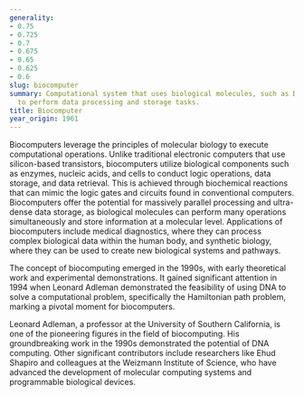 ```yaml
---
generality:
- 0.75
- 0.725
- 0.7
- 0.675
- 0.65
- 0.625
- 0.6
slug: biocomputer
summary: Computational system that uses biological molecules, such as DNA and proteins,
  to perform data processing and storage tasks.
title: Biocomputer
year_origin: 1961
---
```


Biocomputers leverage the principles of molecular biology to execute computational operations. Unlike traditional electronic computers that use silicon-based transistors, biocomputers utilize biological components such as enzymes, nucleic acids, and cells to conduct logic operations, data storage, and data retrieval. This is achieved through biochemical reactions that can mimic the logic gates and circuits found in conventional computers. Biocomputers offer the potential for massively parallel processing and ultra-dense data storage, as biological molecules can perform many operations simultaneously and store information at a molecular level. Applications of biocomputers include medical diagnostics, where they can process complex biological data within the human body, and synthetic biology, where they can be used to create new biological systems and pathways.

The concept of biocomputing emerged in the 1990s, with early theoretical work and experimental demonstrations. It gained significant attention in 1994 when Leonard Adleman demonstrated the feasibility of using DNA to solve a computational problem, specifically the Hamiltonian path problem, marking a pivotal moment for biocomputers.

Leonard Adleman, a professor at the University of Southern California, is one of the pioneering figures in the field of biocomputing. His groundbreaking work in the 1990s demonstrated the potential of DNA computing. Other significant contributors include researchers like Ehud Shapiro and colleagues at the Weizmann Institute of Science, who have advanced the development of molecular computing systems and programmable biological devices.